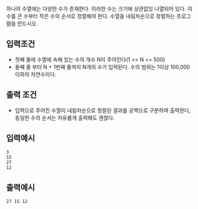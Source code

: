 하나의 수열에는 다양한 수가 존재한다. 이러한 수는 크기에 상관없잉 나열되어 있다.
이 수를 큰 수부터 작은 수의 순서로 정렬해야 한다. 수열을 내림차순으로 정렬하는 프로그램을
만드시오.

## 입력조건 
- 첫째 줄에 수열에 속해 있는 수의 개수 N이 주어진다(1 <= N <= 500)
- 둘째 줄 부터 N + 1번째 줄까지 N개의 수가 입력된다. 수의 범위는 1이상 100,000이하의
자연수이다.

## 출력 조건
- 입력으로 주어진 수열이 내림차순으로 청렬된 결과를 공백으로 구분하여 출력한다,
동일한 수의 순서는 자유롭게 출력해도 괜찮다.

## 입력예시
~~~
3
15
27
12
~~~

## 출력예시
~~~
27 15 12
~~~